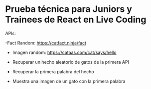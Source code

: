 # Prueba técnica para Juniors y Trainees de React en Live Coding

APIs:

-Fact Random: <https://catfact.ninja/fact>

- Imagen random: <https://cataas.com/cat/says/hello>

- Recuperar un hecho aleatorio de gatos de la primera API
- Recuperar la primera palabra del hecho
- Muestra una imagen de un gato con la primera palabra
